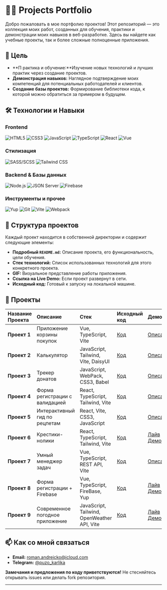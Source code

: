 # 🧑‍💻 Projects Portfolio

Добро пожаловать в мое портфолио проектов! Этот репозиторий — это коллекция моих работ, созданных для обучения, практики и демонстрации моих навыков в веб-разработке. Здесь вы найдете как учебные проекты, так и более сложные полноценные приложения.

## 🎯 Цель

- **П рактика и обучение:**Изучение новых технологий и лучших практик через создание проектов.
- **Демонстрация навыков:** Наглядное подтверждение моих компетенций для потенциальных работодателей и клиентов.
- **Создание базы проектов:** Формирование библиотеки кода, к которой можно обратиться за примером в будущем.

## 🛠️ Технологии и Навыки

### Frontend
![HTML5](https://img.shields.io/badge/HTML5-E34F26?style=flat&logo=html5&logoColor=white)
![CSS3](https://img.shields.io/badge/CSS3-1572B6?style=flat&logo=css3&logoColor=white)
![JavaScript](https://img.shields.io/badge/JavaScript-F7DF1E?style=flat&logo=javascript&logoColor=black)
![TypeScript](https://img.shields.io/badge/TypeScript-007ACC?style=flat&logo=typescript&logoColor=white)
![React](https://img.shields.io/badge/React-20232A?style=flat&logo=react&logoColor=61DAFB)
![Vue](https://img.shields.io/badge/Vue.js-4FC08D?style=flat&logo=vuedotjs&logoColor=white)

### Стилизация
![SASS/SCSS](https://img.shields.io/badge/SASS/SCSS-CC6699?style=flat&logo=sass&logoColor=white)
![Tailwind CSS](https://img.shields.io/badge/Tailwind_CSS-38B2AC?style=flat&logo=tailwind-css&logoColor=white)

### Backend & Базы данных
![Node.js](https://img.shields.io/badge/Node.js-339933?style=flat&logo=nodedotjs&logoColor=white)
![JSON Server](https://img.shields.io/badge/JSON_Server-000000?style=flat&logo=json&logoColor=white)
![Firebase](https://img.shields.io/badge/Firebase-FFCA28?style=flat&logo=firebase&logoColor=black)

### Инструменты и прочее
![Yup](https://img.shields.io/badge/Yup-Validation-red?style=flat)
![Git](https://img.shields.io/badge/Git-F05032?style=flat&logo=git&logoColor=white)
![Vite](https://img.shields.io/badge/Vite-646CFF?style=flat&logo=vite&logoColor=white)
![Webpack](https://img.shields.io/badge/Webpack-8DD6F9?style=flat&logo=webpack&logoColor=black)

## 📁 Структура проектов

Каждый проект находится в собственной директории и содержит следующие элементы:

*   **Подробный `README.md`:** Описание проекта, его функциональность, цели обучения.
*   **Стек технологий:** Список использованных технологий для этого конкретного проекта.
*   **GIF:** Визуальное представление работы приложения.
*   **Ссылка на Live Demo:** Если проект развернут в сети.
*   **Исходный код:** Готовый к запуску на локальной машине.

## 🚀 Проекты

| Название Проекта | Описание                        | Стек                                        | Исходный код                                                                                | Демо                                                                                             |
| :--------------- | :------------------------------ | :------------------------------------------ | :------------------------------------------------------------------------------------------ | :----------------------------------------------------------------------------------------------- |
| **Проект 1**     | Приложение корзины покупок      | Vue, TypeScript,  Vite                      | [Код](https://github.com/B1ZON-c0de/projects-portfolio/tree/main/basket-shop-decomposition) | [Описание](https://github.com/B1ZON-c0de/projects-portfolio/tree/main/basket-shop-decomposition) |
| **Проект 2**     | Калькулятор                     | JavaScript, Tailwind, Vite, DaisyUI         | [Код](https://github.com/B1ZON-c0de/projects-portfolio/tree/main/calc-app)                  | [Описание](https://github.com/B1ZON-c0de/projects-portfolio/tree/main/calc-app)                  |
| **Проект 3**     | Трекер донатов                  | JavaScript, WebPack, CSS3,  Babel           | [Код](https://github.com/B1ZON-c0de/projects-portfolio/tree/main/donates-app)               | [Описание](https://github.com/B1ZON-c0de/projects-portfolio/tree/main/donates-app)               |
| **Проект 4**     | Форма регистрации с валидацией  | React, TypeScript, Tailwind, Vite           | [Код](https://github.com/B1ZON-c0de/projects-portfolio/tree/main/donates-app)               | [Описание](https://github.com/B1ZON-c0de/projects-portfolio/tree/main/donates-app)               |
| **Проект 5**     | Интерактивный гид по рецпетам   | React, Vite, CSS3, JavaScript               | [Код](https://github.com/B1ZON-c0de/projects-portfolio/tree/main/recipes)                   | [Описание](https://github.com/B1ZON-c0de/projects-portfolio/tree/main/recipes)                   |
| **Проект 6**     | Крестики-нолики                 | React, TypeScript, Tailwind, Vite           | [Код](https://github.com/B1ZON-c0de/projects-portfolio/tree/main/tic-tac-toe)               | [Лайв Демо](https://tic-tac-toe-ztzm.vercel.app/)                                                |
| **Проект 7**     | Умный менеджер задач            | Vue, TypeScript, REST API, Vite             | [Код](https://github.com/B1ZON-c0de/projects-portfolio/tree/main/to-do-list-server)         | [Описание](https://github.com/B1ZON-c0de/projects-portfolio/tree/main/to-do-list-server)         |
| **Проект 8**     | Форма регистрации + Firebase    | Vue, TypeScript, FireBase, Yup              | [Код](https://github.com/B1ZON-c0de/projects-portfolio/tree/main/vue-form-firebase)         | [Лайв Демо](https://vue-form-delta.vercel.app/)                                                  |
| **Проект 9**     | Современное погодное приложение | JavaScript, Tailwind, OpenWeather API, Vite | [Код](https://github.com/B1ZON-c0de/projects-portfolio/tree/main/weather-app)               | [Лайв Демо](https://b1zon-c0de.github.io/weather-app/)                                           |

## 📫 Как со мной связаться

- **Email:** [roman.andreicko@icloud.com](mailto:roman.andreicko@icloud.com)
- **Telegram:** [@puzo_karlika](https://t.me/puzo_karlika)

**Замечания и предложения по коду приветствуются!** Не стесняйтесь открывать issues или делать fork репозитория.

---
